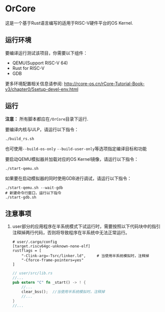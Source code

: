 # OrCore

这是一个基于Rust语言编写的适用于RISC-V硬件平台的OS Kernel.

## 运行环境

要编译运行测试该项目，你需要以下组件：

- QEMU(Support RISC-V 64)
- Rust for RISC-V
- GDB

更多环境配置相关信息请参阅: http://rcore-os.cn/rCore-Tutorial-Book-v3/chapter0/5setup-devel-env.html

## 运行

**注意：** 所有脚本都应在`/OrCore`目录下运行.

要编译内核与ULP，请运行以下指令：

~~~shell
./build_rs.sh
~~~

也可使用`--build-os-only` `--build-user-only`等选项指定编译目标和功能

要启动QEMU模拟器并加载对应的OS Kernel镜像，请运行以下指令：

~~~shell
./start-qemu.sh
~~~

如果要在启动模拟器的同时使用GDB进行调试，请运行以下指令：

~~~shell
./start-qemu.sh --wait-gdb
# 新建命令行窗口，运行以下指令
./start-gdb.sh
~~~

## 注意事项

1. user部分的应用程序在半系统模式下试运行时，需要按照以下代码块中的指引注释掉两行代码，否则将导致程序在半系统中无法正常运行。
    ```config
    # user/.cargo/config
    [target.riscv64gc-unknown-none-elf]
    rustflags = [
        "-Clink-arg=-Tsrc/linker.ld",     # 当使用半系统模拟时，注释掉
        "-Cforce-frame-pointers=yes"
    ]
    ```
    ```rust
    // user/src/lib.rs
    //...
    pub extern "C" fn _start() -> ! {
        //...
        clear_bss();  //当使用半系统模拟时，注释掉
        //...
    }
    //...
    ```
   
